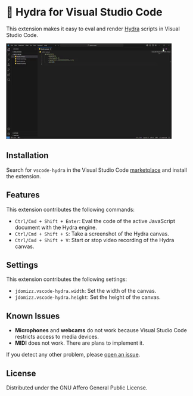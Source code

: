 # 🧩 Hydra for Visual Studio Code

This extension makes it easy to eval and render [Hydra](https://hydra.ojack.xyz/) scripts in Visual Studio Code. 

![demo video](./media/demo.gif)

## Installation

Search for `vscode-hydra` in the Visual Studio Code [marketplace](https://marketplace.visualstudio.com/vscode) and install the extension.

## Features

This extension contributes the following commands:

- `Ctrl/Cmd + Shift + Enter`: Eval the code of the active JavaScript document with the Hydra engine.
- `Ctrl/Cmd + Shift + S`: Take a screenshot of the Hydra canvas.
- `Ctrl/Cmd + Shift + V`: Start or stop video recording of the Hydra canvas.

## Settings

This extension contributes the following settings:

* `jdomizz.vscode-hydra.width`: Set the width of the canvas.
* `jdomizz.vscode-hydra.height`: Set the height of the canvas.

## Known Issues

- **Microphones** and **webcams** do not work because Visual Studio Code restricts access to media devices.
- **MIDI** does not work. There are plans to implement it.

If you detect any other problem, please [open an issue](https://github.com/jdomizz/vscode-hydra/issues).

## License

Distributed under the GNU Affero General Public License.

